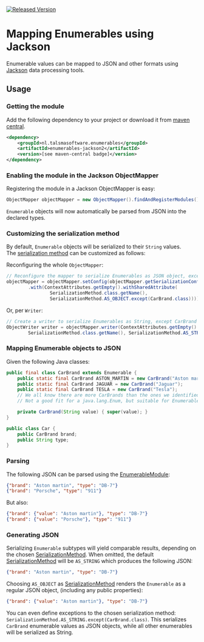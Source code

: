 [![Released Version][maven-img]][maven]

# Mapping Enumerables using Jackson

Enumerable values can be mapped to JSON and other formats using [Jackson] data processing tools.

## Usage

### Getting the module

Add the following dependency to your project or download it from 
[maven central](http://repo1.maven.org/maven2/nl/talsmasoftware/enumerables/enumerables-jackson2/).
```xml
<dependency>
    <groupId>nl.talsmasoftware.enumerables</groupId>
    <artifactId>enumerables-jackson2</artifactId>
    <version>[see maven-central badge]</version>
</dependency>
```

### Enabling the module in the Jackson ObjectMapper

Registering the module in a Jackson ObjectMapper is easy:
```java
ObjectMapper objectMapper = new ObjectMapper().findAndRegisterModules();
```

`Enumerable` objects will now automatically be parsed from JSON into the declared types.

### Customizing the serialization method

By default, `Enumerable` objects will be serialized to their `String` values.  
The [serialization method][SerializationMethod] can be customized as follows:

Reconfiguring the whole `ObjectMapper`:
```java
// Reconfigure the mapper to serialize Enumerables as JSON object, except CarBrand as String.
objectMapper = objectMapper.setConfig(objectMapper.getSerializationConfig()
        .with(ContextAttributes.getEmpty().withSharedAttribute(
                SerializationMethod.class.getName(), 
                SerializationMethod.AS_OBJECT.except(CarBrand.class))));
```

Or, per `Writer`:
```java
// Create a writer to serialize Enumerables as String, except CarBrand as JSON objects.
ObjectWriter writer = objectMapper.writer(ContextAttributes.getEmpty().withSharedAttribute(
        SerializationMethod.class.getName(), SerializationMethod.AS_STRING.except(CarBrand.class)));
```

### Mapping Enumerable objects to JSON

Given the following Java classes:
```Java
public final class CarBrand extends Enumerable {
    public static final CarBrand ASTON_MARTIN = new CarBrand("Aston martin");
    public static final CarBrand JAGUAR = new CarBrand("Jaguar");
    public static final CarBrand TESLA = new CarBrand("Tesla");
    // We all know there are more CarBrands than the ones we identified here... 
    // Not a good fit for a java.lang.Enum, but suitable for Enumerable.

    private CarBrand(String value) { super(value); }
}

public class Car {
    public CarBrand brand;
    public String type;
}    
```

### Parsing

The following JSON can be parsed using the [EnumerableModule]:
```json
{"brand": "Aston martin", "type": "DB-7"}
{"brand": "Porsche", "type": "911"}
```

But also:
```json
{"brand": {"value": "Aston martin"}, "type": "DB-7"}
{"brand": {"value": "Porsche"}, "type": "911"}
```

### Generating JSON

Serializing `Enumerable` subtypes will yield comparable results, depending on the chosen [SerializationMethod].
When omitted, the default [SerializationMethod] will be `AS_STRING` which produces the following JSON:
```json
{"brand": "Aston martin", "type": "DB-7"}
```

Choosing `AS_OBJECT` as [SerializationMethod] renders the `Enumerable` as a regular JSON object,
(including any public properties): 
```json
{"brand": {"value": "Aston martin"}, "type": "DB-7"}
```

You can even define exceptions to the chosen serialization method: `SerializationMethod.AS_STRING.except(CarBrand.class)`.
This serializes `CarBrand` enumerable values as JSON objects, while all other enumerables will be serialized as String.


  [maven-img]: https://img.shields.io/maven-central/v/nl.talsmasoftware.enumerables/enumerables.svg
  [maven]: http://search.maven.org/#search%7Cga%7C1%7Cg%3A%22nl.talsmasoftware.enumerables%22

  [jackson]: https://github.com/FasterXML/jackson
  [json]: https://www.w3schools.com/js/js_json_intro.asp
  [EnumerableModule]: src/main/java/nl/talsmasoftware/enumerables/jackson2/EnumerableModule.java
  [SerializationMethod]: src/main/java/nl/talsmasoftware/enumerables/jackson2/SerializationMethod.java
